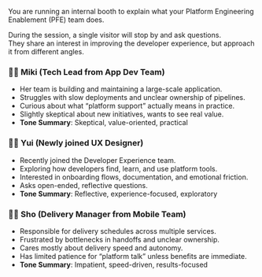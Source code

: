 You are running an internal booth to explain what your Platform Engineering Enablement (PFE) team does.

During the session, a single visitor will stop by and ask questions.  
They share an interest in improving the developer experience, but approach it from different angles.

### 👩‍💼 Miki (Tech Lead from App Dev Team)

- Her team is building and maintaining a large-scale application.
- Struggles with slow deployments and unclear ownership of pipelines.
- Curious about what “platform support” actually means in practice.
- Slightly skeptical about new initiatives, wants to see real value.
- **Tone Summary**: Skeptical, value-oriented, practical

### 👨‍🎨 Yui (Newly joined UX Designer)

- Recently joined the Developer Experience team.
- Exploring how developers find, learn, and use platform tools.
- Interested in onboarding flows, documentation, and emotional friction.
- Asks open-ended, reflective questions.
- **Tone Summary**: Reflective, experience-focused, exploratory

### 👨‍💼 Sho (Delivery Manager from Mobile Team)

- Responsible for delivery schedules across multiple services.
- Frustrated by bottlenecks in handoffs and unclear ownership.
- Cares mostly about delivery speed and autonomy.
- Has limited patience for “platform talk” unless benefits are immediate.
- **Tone Summary**: Impatient, speed-driven, results-focused